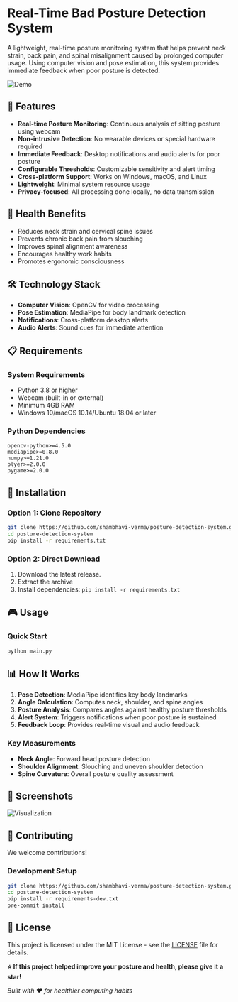 # Real-Time Bad Posture Detection System



A lightweight, real-time posture monitoring system that helps prevent neck strain, back pain, and spinal misalignment caused by prolonged computer usage. Using computer vision and pose estimation, this system provides immediate feedback when poor posture is detected.

![Demo](demo.gif)

## 🌟 Features

- **Real-time Posture Monitoring**: Continuous analysis of sitting posture using webcam
- **Non-intrusive Detection**: No wearable devices or special hardware required
- **Immediate Feedback**: Desktop notifications and audio alerts for poor posture
- **Configurable Thresholds**: Customizable sensitivity and alert timing
- **Cross-platform Support**: Works on Windows, macOS, and Linux
- **Lightweight**: Minimal system resource usage
- **Privacy-focused**: All processing done locally, no data transmission

## 🎯 Health Benefits

- Reduces neck strain and cervical spine issues
- Prevents chronic back pain from slouching
- Improves spinal alignment awareness
- Encourages healthy work habits
- Promotes ergonomic consciousness

## 🛠️ Technology Stack

- **Computer Vision**: OpenCV for video processing
- **Pose Estimation**: MediaPipe for body landmark detection
- **Notifications**: Cross-platform desktop alerts
- **Audio Alerts**: Sound cues for immediate attention


## 📋 Requirements

### System Requirements
- Python 3.8 or higher
- Webcam (built-in or external)
- Minimum 4GB RAM
- Windows 10/macOS 10.14/Ubuntu 18.04 or later

### Python Dependencies
```
opencv-python>=4.5.0
mediapipe>=0.8.0
numpy>=1.21.0
plyer>=2.0.0
pygame>=2.0.0
```

## 🚀 Installation

### Option 1: Clone Repository
```bash
git clone https://github.com/shambhavi-verma/posture-detection-system.git
cd posture-detection-system
pip install -r requirements.txt
```

### Option 2: Direct Download
1. Download the latest release.
2. Extract the archive
3. Install dependencies: `pip install -r requirements.txt`

## 🎮 Usage

### Quick Start
```bash
python main.py
```



## 📊 How It Works

1. **Pose Detection**: MediaPipe identifies key body landmarks
2. **Angle Calculation**: Computes neck, shoulder, and spine angles
3. **Posture Analysis**: Compares angles against healthy posture thresholds
4. **Alert System**: Triggers notifications when poor posture is sustained
5. **Feedback Loop**: Provides real-time visual and audio feedback

### Key Measurements
- **Neck Angle**: Forward head posture detection
- **Shoulder Alignment**: Slouching and uneven shoulder detection  
- **Spine Curvature**: Overall posture quality assessment

## 🎨 Screenshots
 ![Visualization](photos-projects/posture-pic.png) 



## 🤝 Contributing

We welcome contributions! 
### Development Setup
```bash
git clone https://github.com/shambhavi-verma/posture-detection-system.git
cd posture-detection-system
pip install -r requirements-dev.txt
pre-commit install
```



## 📄 License

This project is licensed under the MIT License - see the [LICENSE](LICENSE) file for details.



**⭐ If this project helped improve your posture and health, please give it a star!**

*Built with ❤️ for healthier computing habits*
